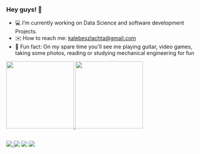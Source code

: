 ### Hey guys! 🖖
- 💻 I’m currently working on Data Science and software development Projects.
- ✉️ How to reach me: kalebeszlachta@gmail.com 
- 🎸 Fun fact: On my spare time you'll see me playing guitar, video games, taking some photos, reading or studying mechanical engineering for fun

 <div>
  <a href="https://github.com/kalebers">
  <img height="180em" src="https://github-readme-stats.vercel.app/api?username=rafaballerini&show_icons=true&theme=dark&include_all_commits=true&count_private=true"/>
  <img height="180em" src="https://github-readme-stats.vercel.app/api/top-langs/?username=kalebers&layout=compact&langs_count=7&theme=dark"/>
</div>
  
  ##
 
<div> 
 <a href="https://www.linkedin.com/in/kalebe-rodrigues-szlachta-918357205" target="_blank"><img src="https://img.shields.io/badge/LinkedIn-0077B5?style=for-the-badge&logo=linkedin&logoColor=white" target="_blank">
  <a href="https://instagram.com/kalebeszlachta" target="_blank"><img src="https://img.shields.io/badge/-Instagram-%23E4405F?style=for-the-badge&logo=instagram&logoColor=white" target="_blank"></a>
 	<a href="https://www.twitch.tv/kalebers" target="_blank"><img src="https://img.shields.io/badge/Twitch-9146FF?style=for-the-badge&logo=twitch&logoColor=white" target="_blank"></a>
 <a href="https://twitter.com/kalebe_rs" target="_blank"><img src="https://img.shields.io/badge/Twitter-1DA1F2?style=for-the-badge&logo=twitter&logoColor=white" target="_blank"></a> 
</a> 
 
</div>
